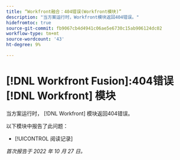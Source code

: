 ```yaml
---
title: “Workfront融合：404错误(Workfront模块)”
description: "当方案运行时，Workfront模块返回404错误。"
hidefromtoc: true
source-git-commit: fb9067cb4d4941c06ae5e6730c15ab906124dc02
workflow-type: tm+mt
source-wordcount: '43'
ht-degree: 9%

---
```



# [!DNL Workfront Fusion]:404错误 [!DNL Workfront] 模块

当方案运行时， [!DNL Workfront] 模块返回404错误。

以下模块中报告了此问题：

* [!UICONTROL 阅读记录]

_首次报告于 2022 年 10 月 27 日。_

